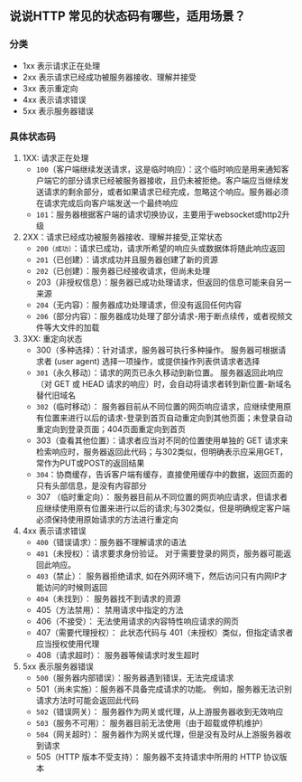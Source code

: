 ## 说说HTTP 常见的状态码有哪些，适用场景？
### 分类
- 1xx 表示请求正在处理
- 2xx 表示请求已经成功被服务器接收、理解并接受
- 3xx 表示重定向
- 4xx 表示请求错误
- 5xx 表示服务器错误

### 具体状态码
1. 1XX: 请求正在处理
     - `100`（客户端继续发送请求，这是临时响应）：这个临时响应是用来通知客户端它的部分请求已经被服务器接收，且仍未被拒绝。客户端应当继续发送请求的剩余部分，或者如果请求已经完成，忽略这个响应。服务器必须在请求完成后向客户端发送一个最终响应
     - `101`：服务器根据客户端的请求切换协议，主要用于websocket或http2升级
2. 2XX：请求已经成功被服务器接收、理解并接受,正常状态
     - `200（成功）`：请求已成功，请求所希望的响应头或数据体将随此响应返回
     - `201`（已创建）：请求成功并且服务器创建了新的资源
     - `202`（已创建）：服务器已经接收请求，但尚未处理
     - 203（非授权信息）：服务器已成功处理请求，但返回的信息可能来自另一来源
     - `204`（无内容）：服务器成功处理请求，但没有返回任何内容
     - `206`（部分内容）：服务器成功处理了部分请求-用于断点续传，或者视频文件等大文件的加载
3. 3XX: 重定向状态
     - 300（多种选择）：针对请求，服务器可执行多种操作。 服务器可根据请求者 (user agent) 选择一项操作，或提供操作列表供请求者选择
     - `301`（永久移动）：请求的网页已永久移动到新位置。 服务器返回此响应（对 GET 或 HEAD 请求的响应）时，会自动将请求者转到新位置-新域名替代旧域名
     - `302`（临时移动）： 服务器目前从不同位置的网页响应请求，应继续使用原有位置来进行以后的请求-登录到首页自动重定向到其他页面；未登录自动重定向到登录页面；404页面重定向到首页
     - 303（查看其他位置）：请求者应当对不同的位置使用单独的 GET 请求来检索响应时，服务器返回此代码；与302类似，但明确表示应采用GET，常作为PUT或POST的返回结果
     - `304`：协商缓存，告诉客户端有缓存，直接使用缓存中的数据，返回页面的只有头部信息，是没有内容部分
     - 307 （临时重定向）： 服务器目前从不同位置的网页响应请求，但请求者应继续使用原有位置来进行以后的请求;与302类似，但是明确规定客户端必须保持使用原始请求的方法进行重定向
4. 4xx 表示请求错误
     - `400`（错误请求）：服务器不理解请求的语法
     - `401`（未授权）：请求要求身份验证。 对于需要登录的网页，服务器可能返回此响应。
     - `403`（禁止）： 服务器拒绝请求, 如在外网环境下，然后访问只有内网IP才能访问的时候则返回
     - `404`（未找到）： 服务器找不到请求的资源
     - 405（方法禁用）： 禁用请求中指定的方法
     - 406（不接受）： 无法使用请求的内容特性响应请求的网页
     - 407（需要代理授权）： 此状态代码与 401（未授权）类似，但指定请求者应当授权使用代理
     - 408（请求超时）： 服务器等候请求时发生超时
5. 5xx 表示服务器错误
     - `500`（服务器内部错误）：服务器遇到错误，无法完成请求
     - 501（尚未实施）：服务器不具备完成请求的功能。 例如，服务器无法识别请求方法时可能会返回此代码
     - `502`（错误网关）： 服务器作为网关或代理，从上游服务器收到无效响应
     - `503`（服务不可用）： 服务器目前无法使用（由于超载或停机维护）
     - `504`（网关超时）： 服务器作为网关或代理，但是没有及时从上游服务器收到请求
     - 505（HTTP 版本不受支持）： 服务器不支持请求中所用的 HTTP 协议版本




